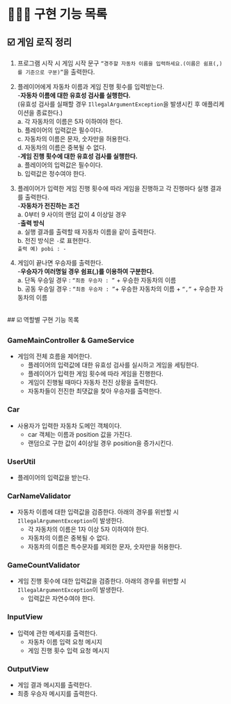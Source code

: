 # 👩🏻‍💻 구현 기능 목록
## ☑️ 게임 로직 정리

1. 프로그램 시작 시 게임 시작 문구 `“경주할 자동차 이름을 입력하세요.(이름은 쉼표(,)를 기준으로 구분)”`을 출력한다.


2. 플레이어에게 자동차 이름과 게임 진행 횟수를 입력받는다.<br>
   -**자동차 이름에 대한 유효성 검사를 실행한다.**<br>
   (유효성 검사를 실패할 경우 `IllegalArgumentException`을 발생시킨 후 애플리케이션을 종료한다.)<br>
   a. 각 자동차의 이름은 5자 이하여야 한다.<br>
   b. 플레이어의 입력값은 필수이다. <br>
   c. 자동차의 이름은 문자, 숫자만을 허용한다. <br>
   d. 자동차의 이름은 중복될 수 없다. <br>
   -**게임 진행 횟수에 대한 유효성 검사를 실행한다.**<br>
   a. 플레이어의 입력값은 필수이다. <br>
   b. 입력값은 정수여야 한다.


3. 플레이어가 입력한 게임 진행 횟수에 따라 게임을 진행하고 각 진행마다 실행 결과를 출력한다.  <br>
   -**자동차가 전진하는 조건** <br>
   a. 0부터 9 사이의 랜덤 값이 4 이상일 경우<br>
   -**출력 방식**<br>
   a. 실행 결과를 출력할 때 자동차 이름을 같이 출력한다. <br>
   b. 전진 방식은 `-`로 표현한다. <br>
   `출력 예) pobi : -`


4. 게임이 끝나면 우승자를 출력한다.<br>
   -**우승자가 여러명일 경우 쉼표(,)를 이용하여 구분한다.**<br>
   a. 단독 우승일 경우 : `“최종 우승자 : ”` + 우승한 자동차의 이름<br>
   b. 공동 우승일 경우 : `“최종 우승자 : ”`+ 우승한 자동차의 이름 + `“,”` + 우승한 자동차의 이름
<br>
## ☑️ 역할별 구현 기능 목록

### GameMainController & GameService

- 게임의 전체 흐름을 제어한다.
   - 플레이어의 입력값에 대한 유효성 검사를 실시하고 게임을 세팅한다.
   - 플레이어가 입력한 게임 횟수에 따라 게임을 진행한다.
   - 게임이 진행될 때마다 자동차 전진 상황을 출력한다.
   - 자동차들이 전진한 최댓값을 찾아 우승자를 출력한다.

### Car

- 사용자가 입력한 자동차 도메인 객체이다.
   - car 객체는 이름과 position 값을 가진다.
   - 랜덤으로 구한 값이 4이상일 경우 position을 증가시킨다.

### UserUtil

- 플레이어의 입력값을 받는다.

### CarNameValidator

- 자동차 이름에 대한 입력값을 검증한다. 아래의 경우를 위반할 시 `IllegalArgumentException`이 발생한다.
   - 각 자동차의 이름은 1자 이상 5자 이하여야 한다.
   - 자동차의 이름은 중복될 수 없다.
   - 자동차의 이름은 특수문자를 제외한 문자, 숫자만을 허용한다.

### GameCountValidator

- 게임 진행 횟수에 대한 입력값을 검증한다. 아래의 경우를 위반할 시 `IllegalArgumentException`이 발생한다.
   - 입력값은 자연수여야 한다.

### InputView

- 입력에 관한 메세지를 출력한다.
   - 자동차 이름 입력 요청 메시지
   - 게임 진행 횟수 입력 요청 메시지

### OutputView

- 게임 결과 메시지를 출력한다.
- 최종 우승자 메시지를 출력한다.  